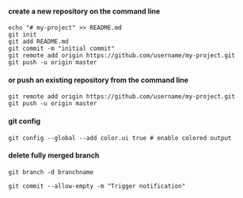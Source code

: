 #### create a new repository on the command line

    echo "# my-project" >> README.md
    git init
    git add README.md
    git commit -m "initial commit"
    git remote add origin https://github.com/username/my-project.git
    git push -u origin master

#### or push an existing repository from the command line

    git remote add origin https://github.com/username/my-project.git
    git push -u origin master


#### git config
    git config --global --add color.ui true # enable colored output

#### delete fully merged branch
    git branch -d branchname

    git commit --allow-empty -m "Trigger notification"
